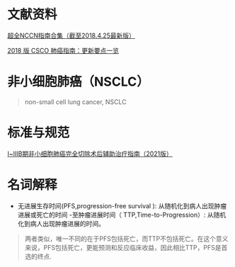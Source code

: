 <!--
 * @Author: your name
 * @Date: 2020-06-09 12:58:04
 * @LastEditTime: 2021-11-04 14:28:24
 * @LastEditors: Please set LastEditors
 * @Description: In User Settings Edit
 * @FilePath: /lung-cancer/文献/README.md
-->
# 文献资料
[超全NCCN指南合集（截至2018.4.25最新版）](https://www.dxy.cn/bbs/newweb/pc/post/37743185?keywords=NCCN)

[2018 版 CSCO 肺癌指南：更新要点一览](https://www.dxy.cn/bbs/newweb/pc/post/38716866)

# 非小细胞肺癌（NSCLC）
> non-small cell lung cancer,
NSCLC
# 标准与规范

[Ⅰ~ⅢB期非小细胞肺癌完全切除术后辅助治疗指南（2021版）](http://rs.yiigle.com/CN112137202116/1317023.htm)


# 名词解释

- 无进展生存时间(PFS,progression-free survival ): 从随机化到病人出现肿瘤进展或死亡的时间
-至肿瘤进展时间（ TTP,Time-to-Progression）: 从随机化到病人出现肿瘤进展的时间。

> 两者类似，唯一不同的在于PFS包括死亡，而TTP不包括死亡。在这个意义来说，PFS包括死亡，更能预测和反应临床收益，因此相比TTP，PFS是首选的终点.